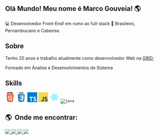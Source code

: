 ## Olá Mundo! Meu nome é Marco Gouveia! :earth_americas:



:computer: Desenvolvedor Front-End! em rumo ao full-stack
:house_with_garden: Brasileiro, Pernambucano e Cabense.

## Sobre

<p>
  Tenho 20 anos e trabalho atualmente como desenvolvedor Web na <a style="color=#24BAAF" href="https://gridestrategia.com.br">GRID</a>;
<p/>
<p>
  Formado em Ánalise e Desenvolvimentos de Sistema
<p/>
 

## Skills


<code><img height="32" src="https://raw.githubusercontent.com/github/explore/80688e429a7d4ef2fca1e82350fe8e3517d3494d/topics/html/html.png" alt="HTML5"/></code>
<code><img height="32" src="https://raw.githubusercontent.com/github/explore/80688e429a7d4ef2fca1e82350fe8e3517d3494d/topics/css/css.png" alt="CSS"/></code>
<code><img height="32" src="https://raw.githubusercontent.com/github/explore/80688e429a7d4ef2fca1e82350fe8e3517d3494d/topics/typescript/typescript.png" alt="java"/></code>
<code><img height="32" src="https://raw.githubusercontent.com/github/explore/80688e429a7d4ef2fca1e82350fe8e3517d3494d/topics/javascript/javascript.png" alt="Javascript"/></code>
<code><img height="32" src="https://raw.githubusercontent.com/github/explore/80688e429a7d4ef2fca1e82350fe8e3517d3494d/topics/react/react.png" alt="React"/></code>
<code><img height="32" src="https://raw.githubusercontent.com/jmnote/z-icons/master/svg/java.svg" alt="java"/></code>





## :earth_americas: &nbsp;Onde me encontrar:

<p>
  <a href="mailto:marcogouveia2001@outlook.com">
    <img src="https://img.shields.io/badge/Email-D14836?&style=for-the-badge&logo=gmail&logoColor=white&color=red" />
  <a/>
  <a href="https://www.linkedin.com/in/marco-gouveia-8a4bb9197/">
    <img src="https://img.shields.io/badge/LinkedIn-0077B5?style=for-the-badge&logo=linkedin&logoColor=white" />
  <a/>
  <a href="https://www.instagram.com/marcorsd/">
    <img src="https://img.shields.io/badge/Instagram-E4405F?style=for-the-badge&logo=instagram&logoColor=white" />
  <a/>
    <a href="https://twitter.com/Marcorsd/">
    <img src="https://img.shields.io/badge/Twitter-1DA1F2?style=for-the-badge&logo=twitter&logoColor=white" />
  <a/>
   
   
<p/>
